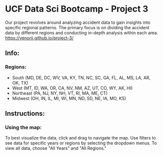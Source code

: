 # UCF Data Sci Bootcamp - Project 3<br>
Our project revolves around analyzing accident data to gain insights into specific regional patterns. The primary focus is on dividing the accident data by different regions and conducting in-depth analysis within each area.<br>
https://yenorii.github.io/project-3/

## Info:<br>
### Regions:<br>
- South (MD, DE, DC, WV, VA, KY, TN, NC, SC, GA, FL, AL, MS, LA, AR, OK, TX)
- West (MT, ID, WA, OR, CA, NV, NM, AZ, UT, CO, WY, AK, HI)
- Northeast (PA, NJ, NY, NH, VT, RI, MA, ME, CT)
- Midwest (OH, IN, IL, MI, WI, MN, ND, SD, NE, IA, MO, KS)

## Instructions:<br>
### Using the map:<br>
To best visualize the data, click and drag to navigate the map. Use filters to see data for specific years or regions by selecting the dropdown menus. To view all data, choose "All Years" and "All Regions." 
